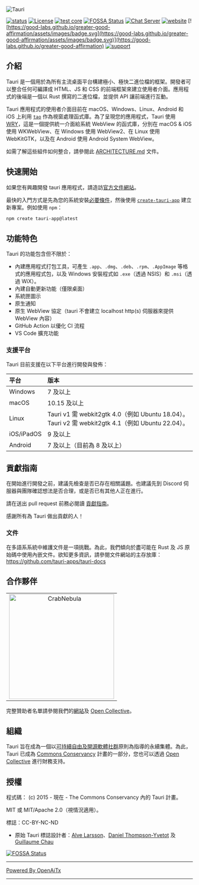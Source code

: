 <img src=".github/splash.png" alt="Tauri" />

[![status](https://img.shields.io/badge/status-stable-blue.svg)](https://github.com/tauri-apps/tauri/tree/dev)
[![License](https://img.shields.io/badge/License-MIT%20or%20Apache%202-green.svg)](https://opencollective.com/tauri)
[![test core](https://img.shields.io/github/actions/workflow/status/tauri-apps/tauri/test-core.yml?label=test%20core&logo=github)](https://github.com/tauri-apps/tauri/actions/workflows/test-core.yml)
[![FOSSA Status](https://app.fossa.com/api/projects/git%2Bgithub.com%2Ftauri-apps%2Ftauri.svg?type=shield)](https://app.fossa.com/projects/git%2Bgithub.com%2Ftauri-apps%2Ftauri?ref=badge_shield)
[![Chat Server](https://img.shields.io/badge/chat-discord-7289da.svg)](https://discord.gg/SpmNs4S)
[![website](https://img.shields.io/badge/website-tauri.app-purple.svg)](https://tauri.app)
[![https://good-labs.github.io/greater-good-affirmation/assets/images/badge.svg](https://good-labs.github.io/greater-good-affirmation/assets/images/badge.svg)](https://good-labs.github.io/greater-good-affirmation)
[![support](https://img.shields.io/badge/sponsor-Open%20Collective-blue.svg)](https://opencollective.com/tauri)

## 介紹

Tauri 是一個用於為所有主流桌面平台構建極小、極快二進位檔的框架。開發者可以整合任何可編譯成 HTML、JS 和 CSS 的前端框架來建立使用者介面。應用程式的後端是一個以 Rust 撰寫的二進位檔，並提供 API 讓前端進行互動。

Tauri 應用程式的使用者介面目前在 macOS、Windows、Linux、Android 和 iOS 上利用 [`tao`](https://docs.rs/tao) 作為視窗處理函式庫。為了呈現您的應用程式，Tauri 使用 [WRY](https://github.com/tauri-apps/wry)，這是一個提供統一介面給系統 WebView 的函式庫，分別在 macOS & iOS 使用 WKWebView、在 Windows 使用 WebView2、在 Linux 使用 WebKitGTK，以及在 Android 使用 Android System WebView。

如需了解這些組件如何整合，請參閱此 [ARCHITECTURE.md](https://github.com/tauri-apps/tauri/blob/dev/ARCHITECTURE.md) 文件。

## 快速開始

如果您有興趣開發 tauri 應用程式，請造訪[官方文件網站](https://tauri.app)。

最快的入門方式是先為您的系統安裝[必要條件](https://v2.tauri.app/start/prerequisites/)，然後使用 [`create-tauri-app`](https://github.com/tauri-apps/create-tauri-app/#usage) 建立新專案。例如使用 `npm`：

```sh
npm create tauri-app@latest
```

## 功能特色

Tauri 的功能包含但不限於：

- 內建應用程式打包工具，可產生 `.app`、`.dmg`、`.deb`、`.rpm`、`.AppImage` 等格式的應用程式包，以及 Windows 安裝程式如 `.exe`（透過 NSIS）和 `.msi`（透過 WiX）。
- 內建自動更新功能（僅限桌面）
- 系統匣圖示
- 原生通知
- 原生 WebView 協定（tauri 不會建立 localhost http(s) 伺服器來提供 WebView 內容）
- GitHub Action 以優化 CI 流程
- VS Code 擴充功能

### 支援平台

Tauri 目前支援在以下平台進行開發與發佈：

| 平台       | 版本                                                                                                              |
| :--------- | :---------------------------------------------------------------------------------------------------------------- |
| Windows    | 7 及以上                                                                                                          |
| macOS      | 10.15 及以上                                                                                                      |
| Linux      | Tauri v1 需 webkit2gtk 4.0（例如 Ubuntu 18.04）。Tauri v2 需 webkit2gtk 4.1（例如 Ubuntu 22.04）。                |
| iOS/iPadOS | 9 及以上                                                                                                          |
| Android    | 7 及以上（目前為 8 及以上）                                                                                       |

## 貢獻指南

在開始進行開發之前，建議先檢查是否已存在相關議題。也建議先到 Discord 伺服器與團隊確認想法是否合理，或是否已有其他人正在進行。

請在送出 pull request 前務必閱讀 [貢獻指南](./.github/CONTRIBUTING.md)。

感謝所有為 Tauri 做出貢獻的人！

### 文件

在多語系系統中維護文件是一項挑戰。為此，我們傾向於盡可能在 Rust 及 JS 原始碼中使用內嵌文件。欲知更多資訊，請參閱文件網站的主存放庫：<https://github.com/tauri-apps/tauri-docs>

## 合作夥伴

<table>
  <tbody>
    <tr>
      <td align="center" valign="middle">
        <a href="https://crabnebula.dev" target="_blank">
          <img src=".github/sponsors/crabnebula.svg" alt="CrabNebula" width="283">
        </a>
      </td>
    </tr>
  </tbody>
</table>

完整贊助者名單請參閱我們的[網站](https://tauri.app#sponsors)及 [Open Collective](https://opencollective.com/tauri)。

## 組織

Tauri 旨在成為一個以[可持續自由及開源軟體社群](https://sfosc.org)原則為指導的永續集體。為此，Tauri 已成為 [Commons Conservancy](https://commonsconservancy.org/) 計畫的一部分，您也可以透過 [Open Collective](https://opencollective.com/tauri) 進行財務支持。

## 授權

程式碼： (c) 2015 - 現在 - The Commons Conservancy 內的 Tauri 計畫。

MIT 或 MIT/Apache 2.0（視情況適用）。

標誌：CC-BY-NC-ND

- 原始 Tauri 標誌設計者：[Alve Larsson](https://alve.io/)、[Daniel Thompson-Yvetot](https://github.com/nothingismagick) 及 [Guillaume Chau](https://github.com/akryum)

[![FOSSA Status](https://app.fossa.com/api/projects/git%2Bgithub.com%2Ftauri-apps%2Ftauri.svg?type=large)](https://app.fossa.com/projects/git%2Bgithub.com%2Ftauri-apps%2Ftauri?ref=badge_large)

---

[Powered By OpenAiTx](https://github.com/OpenAiTx/OpenAiTx)

---